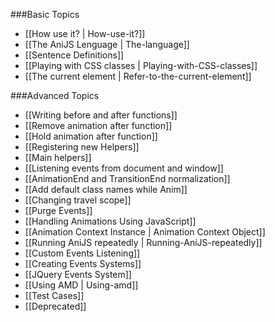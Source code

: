 ###Basic Topics

- [[How use it? | How-use-it?]]
- [[The AniJS Lenguage | The-language]]
- [[Sentence Definitions]]
- [[Playing with CSS classes | Playing-with-CSS-classes]]
- [[The current element | Refer-to-the-current-element]]


###Advanced Topics

- [[Writing before and after functions]]
- [[Remove animation after function]]
- [[Hold animation after function]]
- [[Registering new Helpers]]
- [[Main helpers]]
- [[Listening events from document and window]]
- [[AnimationEnd and TransitionEnd normalization]]
- [[Add default class names while Anim]]
- [[Changing travel scope]]
- [[Purge Events]]
- [[Handling Animations Using JavaScript]]
- [[Animation Context Instance | Animation Context Object]]
- [[Running AniJS repeatedly | Running-AniJS-repeatedly]]
- [[Custom Events Listening]]
- [[Creating Events Systems]]
- [[JQuery Events System]]
- [[Using AMD | Using-amd]]
- [[Test Cases]]
- [[Deprecated]]
